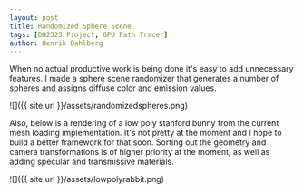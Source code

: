 ```yaml
---
layout: post
title: Randomized Sphere Scene
tags: [DH2323 Project, GPU Path Tracer]
author: Henrik Dahlberg
---
```


When no actual productive work is being done it's easy to add unnecessary features. I made a sphere scene randomizer that generates a number of spheres and assigns diffuse color and emission values.

![]({{ site.url }}/assets/randomizedspheres.png)

Also, below is a rendering of a low poly stanford bunny from the current mesh loading implementation. It's not pretty at the moment and I hope to build a better framework for that soon. Sorting out the geometry and camera transformations is of higher priority at the moment, as well as adding specular and transmissive materials.

![]({{ site.url }}/assets/lowpolyrabbit.png)